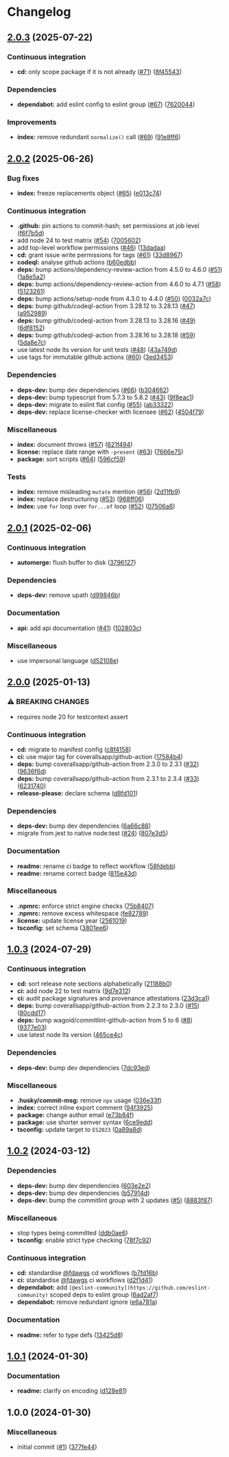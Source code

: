 # Changelog

## [2.0.3](https://github.com/Fdawgs/fix-latin1-to-utf8/compare/v2.0.2...v2.0.3) (2025-07-22)


### Continuous integration

* **cd:** only scope package if it is not already ([#71](https://github.com/Fdawgs/fix-latin1-to-utf8/issues/71)) ([8f45543](https://github.com/Fdawgs/fix-latin1-to-utf8/commit/8f455436a3e901a93279343c3ff1e1a39cd68e85))


### Dependencies

* **dependabot:** add eslint config to eslint group ([#67](https://github.com/Fdawgs/fix-latin1-to-utf8/issues/67)) ([7620044](https://github.com/Fdawgs/fix-latin1-to-utf8/commit/762004465041a56588b326fa887fec5f377a4d91))


### Improvements

* **index:** remove redundant `normalize()` call ([#69](https://github.com/Fdawgs/fix-latin1-to-utf8/issues/69)) ([91e8ff6](https://github.com/Fdawgs/fix-latin1-to-utf8/commit/91e8ff65c494c39114bb3d873d369f91c402ae81))

## [2.0.2](https://github.com/Fdawgs/fix-latin1-to-utf8/compare/v2.0.1...v2.0.2) (2025-06-26)


### Bug fixes

* **index:** freeze replacements object ([#65](https://github.com/Fdawgs/fix-latin1-to-utf8/issues/65)) ([e013c74](https://github.com/Fdawgs/fix-latin1-to-utf8/commit/e013c74d944c6e6c11a7c978f17ae1f8db69461b))


### Continuous integration

* **.github:** pin actions to commit-hash; set permissions at job level ([f6f7b5d](https://github.com/Fdawgs/fix-latin1-to-utf8/commit/f6f7b5daad35da445ecccb4b432d646f8429f1f8))
* add node 24 to test matrix ([#54](https://github.com/Fdawgs/fix-latin1-to-utf8/issues/54)) ([7005602](https://github.com/Fdawgs/fix-latin1-to-utf8/commit/7005602b5fc8bd28fd0117d383f1ed6af39f2c70))
* add top-level workflow permissions ([#46](https://github.com/Fdawgs/fix-latin1-to-utf8/issues/46)) ([13dadaa](https://github.com/Fdawgs/fix-latin1-to-utf8/commit/13dadaa60c6739a537ac1c785aaaa85b1954a4a0))
* **cd:** grant issue write permissions for tags ([#61](https://github.com/Fdawgs/fix-latin1-to-utf8/issues/61)) ([33d8967](https://github.com/Fdawgs/fix-latin1-to-utf8/commit/33d8967f642cc832e84baccc5d716ce7dc66329e))
* **codeql:** analyse github actions ([b60edbb](https://github.com/Fdawgs/fix-latin1-to-utf8/commit/b60edbbc58c22eae206583f73a748032ab4a5890))
* **deps:** bump actions/dependency-review-action from 4.5.0 to 4.6.0 ([#51](https://github.com/Fdawgs/fix-latin1-to-utf8/issues/51)) ([1a8e5a2](https://github.com/Fdawgs/fix-latin1-to-utf8/commit/1a8e5a2b67228abd05a5777868b8945dba8d6986))
* **deps:** bump actions/dependency-review-action from 4.6.0 to 4.7.1 ([#58](https://github.com/Fdawgs/fix-latin1-to-utf8/issues/58)) ([5123261](https://github.com/Fdawgs/fix-latin1-to-utf8/commit/5123261f873d7df5d26bb696cc1f69340657d20a))
* **deps:** bump actions/setup-node from 4.3.0 to 4.4.0 ([#50](https://github.com/Fdawgs/fix-latin1-to-utf8/issues/50)) ([0032a7c](https://github.com/Fdawgs/fix-latin1-to-utf8/commit/0032a7c055cdf62bea799619f9c60b86bfd687f5))
* **deps:** bump github/codeql-action from 3.28.12 to 3.28.13 ([#47](https://github.com/Fdawgs/fix-latin1-to-utf8/issues/47)) ([a952989](https://github.com/Fdawgs/fix-latin1-to-utf8/commit/a952989299aec06c8310665dc7eaa4bc2d26aa71))
* **deps:** bump github/codeql-action from 3.28.13 to 3.28.16 ([#49](https://github.com/Fdawgs/fix-latin1-to-utf8/issues/49)) ([6df8152](https://github.com/Fdawgs/fix-latin1-to-utf8/commit/6df8152a838026c884e0845c92bbba8afe762597))
* **deps:** bump github/codeql-action from 3.28.16 to 3.28.18 ([#59](https://github.com/Fdawgs/fix-latin1-to-utf8/issues/59)) ([5da8e7c](https://github.com/Fdawgs/fix-latin1-to-utf8/commit/5da8e7c067d3e35f30f6ca62d44e1a5d2a73d1ea))
* use latest node lts version for unit tests ([#48](https://github.com/Fdawgs/fix-latin1-to-utf8/issues/48)) ([43a749d](https://github.com/Fdawgs/fix-latin1-to-utf8/commit/43a749d07d38660b213f48659a64a666fb21051b))
* use tags for immutable github actions ([#60](https://github.com/Fdawgs/fix-latin1-to-utf8/issues/60)) ([3ed3453](https://github.com/Fdawgs/fix-latin1-to-utf8/commit/3ed345351ea54a0495ecdeb568cca57b3e9751bc))


### Dependencies

* **deps-dev:** bump dev dependencies ([#66](https://github.com/Fdawgs/fix-latin1-to-utf8/issues/66)) ([b304662](https://github.com/Fdawgs/fix-latin1-to-utf8/commit/b3046620da6cdb1055a69b4389cd8a522a17f0dd))
* **deps-dev:** bump typescript from 5.7.3 to 5.8.2 ([#43](https://github.com/Fdawgs/fix-latin1-to-utf8/issues/43)) ([9f8eac1](https://github.com/Fdawgs/fix-latin1-to-utf8/commit/9f8eac1777ed685e901cf22c52b536f6414328b6))
* **deps-dev:** migrate to eslint flat config ([#55](https://github.com/Fdawgs/fix-latin1-to-utf8/issues/55)) ([ab33322](https://github.com/Fdawgs/fix-latin1-to-utf8/commit/ab33322026d84c2989d3d41a0dd9ec9b0dc60783))
* **deps-dev:** replace license-checker with licensee ([#62](https://github.com/Fdawgs/fix-latin1-to-utf8/issues/62)) ([4504f79](https://github.com/Fdawgs/fix-latin1-to-utf8/commit/4504f79e1968e797589c5ead0a006ebd2fc0ee22))


### Miscellaneous

* **index:** document throws ([#57](https://github.com/Fdawgs/fix-latin1-to-utf8/issues/57)) ([621f494](https://github.com/Fdawgs/fix-latin1-to-utf8/commit/621f4942e3381970e910ab452cd64a0279348533))
* **license:** replace date range with `-present` ([#63](https://github.com/Fdawgs/fix-latin1-to-utf8/issues/63)) ([7666e75](https://github.com/Fdawgs/fix-latin1-to-utf8/commit/7666e751ee109c814f4284c8ca8f2fac28f86e17))
* **package:** sort scripts ([#64](https://github.com/Fdawgs/fix-latin1-to-utf8/issues/64)) ([596cf59](https://github.com/Fdawgs/fix-latin1-to-utf8/commit/596cf592e5a8705547d157172dd2671d9f88ce7b))


### Tests

* **index:** remove misleading `mutate` mention ([#56](https://github.com/Fdawgs/fix-latin1-to-utf8/issues/56)) ([2d11fb9](https://github.com/Fdawgs/fix-latin1-to-utf8/commit/2d11fb9f73487ea921916c07df9c6f6c3ed3dbfe))
* **index:** replace destructuring ([#53](https://github.com/Fdawgs/fix-latin1-to-utf8/issues/53)) ([968ff06](https://github.com/Fdawgs/fix-latin1-to-utf8/commit/968ff0646cef42fc95b929128479aff2842ea008))
* **index:** use `for` loop over `for...of` loop ([#52](https://github.com/Fdawgs/fix-latin1-to-utf8/issues/52)) ([07506a8](https://github.com/Fdawgs/fix-latin1-to-utf8/commit/07506a84f63c11fbaeaf80f401f851898003cb8a))

## [2.0.1](https://github.com/Fdawgs/fix-latin1-to-utf8/compare/v2.0.0...v2.0.1) (2025-02-06)


### Continuous integration

* **automerge:** flush buffer to disk ([3796127](https://github.com/Fdawgs/fix-latin1-to-utf8/commit/379612718f35e205151f992ea5d586945f365d8c))


### Dependencies

* **deps-dev:** remove upath ([d99846b](https://github.com/Fdawgs/fix-latin1-to-utf8/commit/d99846b1de4c9722fde7f93c289b0a474fcfdbfc))


### Documentation

* **api:** add api documentation ([#41](https://github.com/Fdawgs/fix-latin1-to-utf8/issues/41)) ([102803c](https://github.com/Fdawgs/fix-latin1-to-utf8/commit/102803cb45b57893df2b52c7fc394f08b2163b73))


### Miscellaneous

* use impersonal language ([d52108e](https://github.com/Fdawgs/fix-latin1-to-utf8/commit/d52108eaccd9d5d2a45026b663cf771677a2d1ed))

## [2.0.0](https://github.com/Fdawgs/fix-latin1-to-utf8/compare/v1.0.3...v2.0.0) (2025-01-13)


### ⚠ BREAKING CHANGES

* requires node 20 for testcontext assert

### Continuous integration

* **cd:** migrate to manifest config ([c8f4158](https://github.com/Fdawgs/fix-latin1-to-utf8/commit/c8f41587e2b825c86a093c3d585f943641433888))
* **ci:** use major tag for coverallsapp/github-action ([17584b4](https://github.com/Fdawgs/fix-latin1-to-utf8/commit/17584b4a8f7daa79fedb13348e7bdfb752947473))
* **deps:** bump coverallsapp/github-action from 2.3.0 to 2.3.1 ([#32](https://github.com/Fdawgs/fix-latin1-to-utf8/issues/32)) ([9636f6d](https://github.com/Fdawgs/fix-latin1-to-utf8/commit/9636f6d29b3e12120e398710f2d42ec5d4f1b8d8))
* **deps:** bump coverallsapp/github-action from 2.3.1 to 2.3.4 ([#33](https://github.com/Fdawgs/fix-latin1-to-utf8/issues/33)) ([6231740](https://github.com/Fdawgs/fix-latin1-to-utf8/commit/62317407cd11ade0764e5589af968f2557900a71))
* **release-please:** declare schema ([d8fd101](https://github.com/Fdawgs/fix-latin1-to-utf8/commit/d8fd101951aaf080a1e35b669f89d55b40956076))


### Dependencies

* **deps-dev:** bump dev dependencies ([6a66c88](https://github.com/Fdawgs/fix-latin1-to-utf8/commit/6a66c8856636428e9900fff6e8830d99c243dd53))
* migrate from jest to native node:test ([#24](https://github.com/Fdawgs/fix-latin1-to-utf8/issues/24)) ([807e3d5](https://github.com/Fdawgs/fix-latin1-to-utf8/commit/807e3d52d05330c89e6763414f8022e843fa5a02))


### Documentation

* **readme:** rename ci badge to reflect workflow ([58fdebb](https://github.com/Fdawgs/fix-latin1-to-utf8/commit/58fdebb897491a02d7087991fd96d73319866bbc))
* **readme:** rename correct badge ([815e43d](https://github.com/Fdawgs/fix-latin1-to-utf8/commit/815e43d6835d92e9cf33d764d7afa00e5f238a70))


### Miscellaneous

* **.npmrc:** enforce strict engine checks ([75b8407](https://github.com/Fdawgs/fix-latin1-to-utf8/commit/75b84073abca95fd64c3ca92ea27e7f4ed12595a))
* **.npmrc:** remove excess whitespace ([fe82789](https://github.com/Fdawgs/fix-latin1-to-utf8/commit/fe82789ffd9a93234e60a3db2febcc59244fc73c))
* **license:** update license year ([2561019](https://github.com/Fdawgs/fix-latin1-to-utf8/commit/2561019fc6743d13ed625ca68cab866823f12587))
* **tsconfig:** set schema ([3801ee6](https://github.com/Fdawgs/fix-latin1-to-utf8/commit/3801ee68e5821621cb2488af1e594b068a691515))

## [1.0.3](https://github.com/Fdawgs/fix-latin1-to-utf8/compare/v1.0.2...v1.0.3) (2024-07-29)


### Continuous integration

* **cd:** sort release note sections alphabetically ([21188b0](https://github.com/Fdawgs/fix-latin1-to-utf8/commit/21188b083712e4344fb81df1054de0b36344c029))
* **ci:** add node 22 to test matrix ([9d7e312](https://github.com/Fdawgs/fix-latin1-to-utf8/commit/9d7e312aab9a5fbc317a92ae5390b42c0c83b04b))
* **ci:** audit package signatures and provenance attestations ([23d3ca1](https://github.com/Fdawgs/fix-latin1-to-utf8/commit/23d3ca10c9672a4917aabd931f0d18ac5d6de916))
* **deps:** bump coverallsapp/github-action from 2.2.3 to 2.3.0 ([#15](https://github.com/Fdawgs/fix-latin1-to-utf8/issues/15)) ([80cdd17](https://github.com/Fdawgs/fix-latin1-to-utf8/commit/80cdd172b9986080cb95ccf739c9272c13b20446))
* **deps:** bump wagoid/commitlint-github-action from 5 to 6 ([#8](https://github.com/Fdawgs/fix-latin1-to-utf8/issues/8)) ([9377e03](https://github.com/Fdawgs/fix-latin1-to-utf8/commit/9377e03443d58ea6c71e681e25d043dc09afecee))
* use latest node lts version ([465ce4c](https://github.com/Fdawgs/fix-latin1-to-utf8/commit/465ce4c98c118ce24190db7f353c5772ad004141))


### Dependencies

* **deps-dev:** bump dev dependencies ([7dc93ed](https://github.com/Fdawgs/fix-latin1-to-utf8/commit/7dc93ededce10b5f76266331355b9f3e0ec51624))


### Miscellaneous

* **.husky/commit-msg:** remove `npx` usage ([036e33f](https://github.com/Fdawgs/fix-latin1-to-utf8/commit/036e33f591700db25132a81b846ccc3ba451422f))
* **index:** correct inline export comment ([94f3925](https://github.com/Fdawgs/fix-latin1-to-utf8/commit/94f392501dc920fa599eaac8fe096dce1a03ada7))
* **package:** change author email ([e73b84f](https://github.com/Fdawgs/fix-latin1-to-utf8/commit/e73b84f43dc029c901aca70b2a7ef64d32e6d38b))
* **package:** use shorter semver syntax ([6ce9edd](https://github.com/Fdawgs/fix-latin1-to-utf8/commit/6ce9edd41743abab2c7d105fdc758d3812889f63))
* **tsconfig:** update target to `ES2023` ([0a89a8d](https://github.com/Fdawgs/fix-latin1-to-utf8/commit/0a89a8de1940b8fe61ee75cac130414b7c89c481))

## [1.0.2](https://github.com/Fdawgs/fix-latin1-to-utf8/compare/v1.0.1...v1.0.2) (2024-03-12)


### Dependencies

* **deps-dev:** bump dev dependencies ([603e2e2](https://github.com/Fdawgs/fix-latin1-to-utf8/commit/603e2e2e531d1eeb2c72a82cecebbad21e6b7347))
* **deps-dev:** bump dev dependencies ([b57914d](https://github.com/Fdawgs/fix-latin1-to-utf8/commit/b57914dbe17fe1f13be4a117af65de0b3fb4db02))
* **deps-dev:** bump the commitlint group with 2 updates ([#5](https://github.com/Fdawgs/fix-latin1-to-utf8/issues/5)) ([8883f87](https://github.com/Fdawgs/fix-latin1-to-utf8/commit/8883f87b7bedb3f11c5d335cf61f3bffec044189))


### Miscellaneous

* stop types being committed ([ddb0ae6](https://github.com/Fdawgs/fix-latin1-to-utf8/commit/ddb0ae60ca78e8d009491d8cce80a467c9a71481))
* **tsconfig:** enable strict type checking ([78f7c92](https://github.com/Fdawgs/fix-latin1-to-utf8/commit/78f7c92cd92917a0b4b9084f015ecfee006672d4))


### Continuous integration

* **cd:** standardise [@fdawgs](https://github.com/fdawgs) cd workflows ([b7fd16b](https://github.com/Fdawgs/fix-latin1-to-utf8/commit/b7fd16b5a1984f31b86f6ca011fa0103ab789d8d))
* **ci:** standardise [@fdawgs](https://github.com/fdawgs) ci workflows ([d2f1d41](https://github.com/Fdawgs/fix-latin1-to-utf8/commit/d2f1d413c5afbb7dbc67c1ba2a0472a69361b2f0))
* **dependabot:** add `[@eslint-community](https://github.com/eslint-community)` scoped deps to eslint group ([6ad2af7](https://github.com/Fdawgs/fix-latin1-to-utf8/commit/6ad2af732659dfa58bf23369cd1d3cfc5347a687))
* **dependabot:** remove redundant ignore ([e6a781a](https://github.com/Fdawgs/fix-latin1-to-utf8/commit/e6a781aaf0c0f17c61d8f942d46c47244f8fe80b))


### Documentation

* **readme:** refer to type defs ([13425d8](https://github.com/Fdawgs/fix-latin1-to-utf8/commit/13425d831cdb891d08543d68f91651c17bc2a984))

## [1.0.1](https://github.com/Fdawgs/fix-latin1-to-utf8/compare/v1.0.0...v1.0.1) (2024-01-30)


### Documentation

* **readme:** clarify on encoding ([d128e81](https://github.com/Fdawgs/fix-latin1-to-utf8/commit/d128e81379e62dd1ca2462039f945437f81f8a2c))

## 1.0.0 (2024-01-30)


### Miscellaneous

* initial commit ([#1](https://github.com/Fdawgs/fix-latin1-to-utf8/issues/1)) ([377fe44](https://github.com/Fdawgs/fix-latin1-to-utf8/commit/377fe445260bb84eaf5e0fc86061d88495820116))
